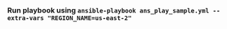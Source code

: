 ### Run playbook using `ansible-playbook ans_play_sample.yml --extra-vars "REGION_NAME=us-east-2" `
